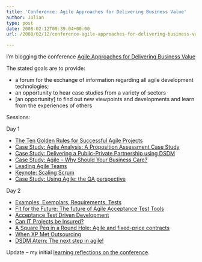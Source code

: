 ```yaml
---
title: 'Conference: Agile Approaches for Delivering Business Value'
author: Julian
type: post
date: 2008-02-12T09:39:04+00:00
url: /2008/02/12/conference-agile-approaches-for-delivering-business-value/

---
```

I’m blogging the conference [Agile Approaches for Delivering Business Value][1]

The stated goals are to provide:

  * a forum for the exchange of information regarding all agile development technologies;
  * an opportunity to hear case studies from a variety of sectors
  * [an opportunity] to find out new viewpoints and developments and learn from the experiences of others

Sessions:

Day 1

  * [The Ten Golden Rules for Successful Agile Projects][2]
  * [Case Study: Agile Analysis: A Proposition Assessment Case Study][3]
  * [Case Study: Delivering a Public-Private Partnership using DSDM][4]
  * [Case Study: Agile &#8211; Why Should Your Business Care?][5]
  * [Leading Agile Teams][6]
  * [Keynote: Scaling Scrum][7]
  * [Case Study: Using Agile: the QA perspective][8]

Day 2

  * [Examples, Exemplars, Requirements, Tests][9]
  * [Fit for the Future: The future of Agile Acceptance Test Tools][10]
  * [Acceptance Test Driven Development][11]
  * [Can IT Projects be Insured?][12]
  * [A Square Peg in a Round Hole: Agile and fixed-price contracts][13]
  * [When XP Met Outsourcing][14]
  * [DSDM Atern: The next step in agile!][15]

Update &#8211; my initial [learning reflections on the conference][16].

 [1]: http://www.unicom.co.uk/product_detail.asp?prdid=1547
 [2]: https://www.synesthesia.co.uk/blog/archives/2008/02/12/the-ten-golden-rules-for-successful-agile-projects/
 [3]: https://www.synesthesia.co.uk/blog/archives/2008/02/12/case-study-agile-analysis-a-proposition-assessment-case-study/
 [4]: https://www.synesthesia.co.uk/blog/archives/2008/02/12/case-study-delivering-a-public-private-partnership-using-dsdm/
 [5]: https://www.synesthesia.co.uk/blog/archives/2008/02/12/case-study-agile-why-should-your-business-care/
 [6]: https://www.synesthesia.co.uk/blog/archives/2008/02/12/leading-agile-teams/
 [7]: https://www.synesthesia.co.uk/blog/archives/2008/02/12/keynote-scaling-scrum/
 [8]: https://www.synesthesia.co.uk/blog/archives/2008/02/12/case-study-using-agile-the-qa-perspective/
 [9]: https://www.synesthesia.co.uk/blog/archives/2008/02/13/examples-exemplars-requirements-tests/
 [10]: https://www.synesthesia.co.uk/blog/archives/2008/02/13/fit-for-the-future-the-future-of-agile-acceptance-test-tools/
 [11]: https://www.synesthesia.co.uk/blog/archives/2008/02/13/acceptance-test-driven-development/
 [12]: https://www.synesthesia.co.uk/blog/archives/2008/02/13/can-it-projects-be-insured/
 [13]: https://www.synesthesia.co.uk/blog/archives/2008/02/13/a-square-peg-in-a-round-hole-agile-and-fixed-price-contracts/
 [14]: https://www.synesthesia.co.uk/blog/archives/2008/02/13/when-xp-met-outsourcing/
 [15]: https://www.synesthesia.co.uk/blog/archives/2008/02/13/dsdm-atern-the-next-step-in-agile/
 [16]: https://www.synesthesia.co.uk/blog/archives/2008/02/13/reflections-on-agile-approaches-for-delivering-business-value/